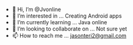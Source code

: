 - 👋 Hi, I’m @Jvonline
- 👀 I’m interested in ... Creating Android apps
- 🌱 I’m currently learning ... Java online
- 💞️ I’m looking to collaborate on ... Not sure yet
- 📫 How to reach me ... jasonteri2@gmail.com

<!---
Jvonline/Jvonline is a ✨ special ✨ repository because its `README.md` (this file) appears on your GitHub profile.
You can click the Preview link to take a look at your changes.
--->

